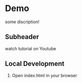 # Demo

some discription!

## Subheader

watch tutorial on Youtube

## Local Development

1. Open index.html in your browser

